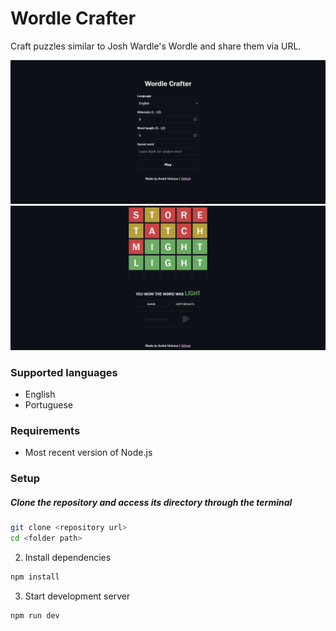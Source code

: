 # Wordle Crafter

Craft puzzles similar to Josh Wardle's Wordle and share them via URL.

![Home page](screenshots/homepage.png) ![Puzzle](screenshots/puzzle.png)

### Supported languages

- English
- Portuguese

### Requirements

- Most recent version of Node.js

### Setup

##### Clone the repository and access its directory through the terminal

```sh
git clone <repository url>
cd <folder path>
```

2. Install dependencies

```sh
npm install
```

3. Start development server

```sh
npm run dev
```
